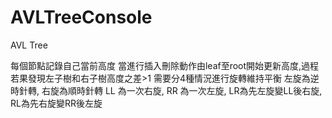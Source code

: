 # AVLTreeConsole
AVL Tree

每個節點記錄自己當前高度
當進行插入刪除動作由leaf至root開始更新高度,過程若果發現左子樹和右子樹高度之差>1 需要分4種情況進行旋轉維持平衡
左旋為逆時針轉, 右旋為順時針轉
LL 為一次右旋, RR 為一次左旋, LR為先左旋變LL後右旋, RL為先右旋變RR後左旋
